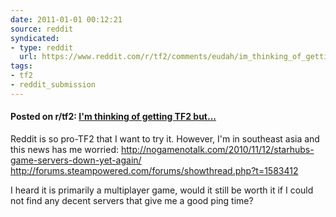 ```yaml
---
date: 2011-01-01 00:12:21
source: reddit
syndicated:
- type: reddit
  url: https://www.reddit.com/r/tf2/comments/eudah/im_thinking_of_getting_tf2_but/
tags:
- tf2
- reddit_submission
---
```


#### Posted on r/tf2: [I'm thinking of getting TF2 but...](https://reddit.com/r/tf2/comments/eudah/im_thinking_of_getting_tf2_but/)

Reddit is so pro-TF2 that I want to try it. However, I'm in southeast asia and this news has me worried:
http://nogamenotalk.com/2010/11/12/starhubs-game-servers-down-yet-again/
http://forums.steampowered.com/forums/showthread.php?t=1583412

I heard it is primarily a multiplayer game, would it still be worth it if I could not find any decent servers that give me a good ping time?